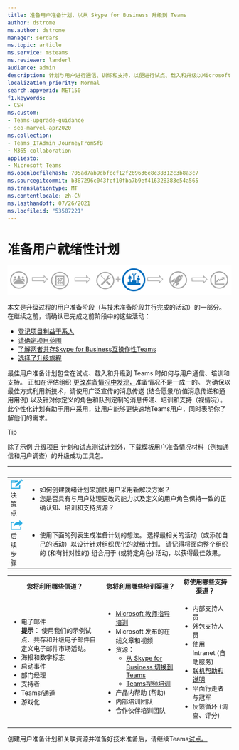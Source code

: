 ```yaml
---
title: 准备用户准备计划，以从 Skype for Business 升级到 Teams
author: dstrome
ms.author: dstrome
manager: serdars
ms.topic: article
ms.service: msteams
ms.reviewer: landerl
audience: admin
description: 计划与用户进行通信、训练和支持，以便进行试点、载入和升级以Microsoft Teams。
localization_priority: Normal
search.appverid: MET150
f1.keywords:
- CSH
ms.custom:
- Teams-upgrade-guidance
- seo-marvel-apr2020
ms.collection:
- Teams_ITAdmin_JourneyFromSfB
- M365-collaboration
appliesto:
- Microsoft Teams
ms.openlocfilehash: 705ad7ab9dbfccf12f269636e8c38312c3b8a3c7
ms.sourcegitcommit: b387296c043fcf10fba7b9ef416328383e54a565
ms.translationtype: MT
ms.contentlocale: zh-CN
ms.lasthandoff: 07/26/2021
ms.locfileid: "53587221"
---
```

# <a name="prepare-a-user-readiness-plan"></a>准备用户就绪性计划

![升级旅程的阶段，突出显示用户准备阶段](media/upgrade-banner-user-readiness.png "升级旅程的阶段，着重强调用户准备阶段")

本文是升级过程的用户准备阶段（与技术准备阶段并行完成的活动）的一部分。 在继续之前，请确认已完成之前阶段中的这些活动：

- [登记项目利益干系人](upgrade-enlist-stakeholders.md)
- [请确定项目范围](./upgrade-define-project-scope.md)
- [了解两者共存Skype for Business互操作性Teams](./teams-and-skypeforbusiness-coexistence-and-interoperability.md)
- [选择了升级旅程](upgrade-and-coexistence-of-skypeforbusiness-and-teams.md)

最佳用户准备计划包含在试点、载入和升级到 Teams 时如何与用户通信、培训和支持。 正如在评估组织 [更改准备情况中发现，](./upgrade-org-change-readiness.md)准备情况不是一成一的。 为确保以最佳方式利用新技术，请使用广泛宣传的消息传送 (结合愿景/价值消息传递和通用用例) 以及针对你定义的角色和队列定制的消息传递、培训和支持（视情况）。 此个性化计划有助于用户采用，让用户能够更快速地Teams用户，同时表明你了解他们的需求。

> [!Tip]
> 除了示例 [升级项目](https://aka.ms/UpgradeSuccessKit) 计划和试点测试计划外，下载模板用户准备情况材料（例如通信和用户调查）的升级成功工具包。

|&nbsp; |&nbsp; |
|---|---|
| ![描述决策点的图标](media/audio_conferencing_image7.png) <br/>决策点|<ul><li>如何创建就绪计划来加快用户采用新解决方案？</li><li>您是否具有与用户处理更改的能力以及定义的用户角色保持一致的正确认知、培训和支持资源？</li></ul> |
| ![描述后续步骤的图标](media/audio_conferencing_image9.png)<br/>后续步骤|<ul><li>使用下面的列表生成准备计划的想法。 选择最相关的活动（或添加自己的活动）以设计针对组织优化的就绪计划。 请记得将面向整个组织的 (和有针对性的) 组合用于 (或特定角色) 活动，以获得最佳效果。</li></ul>|

<div class="mx-tableFixed">
<table>
<tbody>
<tr><th>您将利用哪些信道？</th><th>您将利用哪些培训渠道？</th><th>将使用哪些支持渠道？</th></tr>
<tr><td><ul><li>电子邮件<br><strong>提示：</strong> 使用我们的示例试点、共存和升级电子邮件自定义电子邮件市场活动。</li><li>海报和数字标志</li><li>启动事件</li><li>部门经理</li><li>支持者</li><li>Teams/通道</li><li>游戏化</li></ul></td><td><ul><li><a href="/microsoftteams/instructor-led-training-teams-landing-page" data-raw-source="[Instructor-led training for Microsoft Teams](./instructor-led-training-teams-landing-page.yml)">Microsoft 教师指导培训</a></li><li>Microsoft 发布的在线文章和视频</li><li>资源：<ul><li><a href="https://support.office.com/article/Switch-to-Teams-from-Skype-for-Business-6295a0ae-4e8e-4bba-a100-64cc951cc964" data-raw-source="[Switch to Teams from Skype for Business](https://support.office.com/article/Switch-to-Teams-from-Skype-for-Business-6295a0ae-4e8e-4bba-a100-64cc951cc964)">从 Skype for Business 切换到 Teams</a></li><li><a href="https://support.office.com/article/microsoft-teams-video-training-4f108e54-240b-4351-8084-b1089f0d21d7?wt.mc_id=otc_home" data-raw-source="[Teams Video Training](https://support.office.com/article/microsoft-teams-video-training-4f108e54-240b-4351-8084-b1089f0d21d7?wt.mc_id=otc_home)">Teams视频培训</a></li></ul></li><li>产品内帮助 (帮助) </li><li>内部培训团队</li><li>合作伙伴培训团队</li></ul></td><td><ul><li>内部支持人员</li><li>外包支持人员</li><li>使用 Intranet (自助服务) </li><li><a href="https://support.office.com/teams" data-raw-source="[Online help and how-to](https://support.office.com/teams)">联机帮助和说明</a></li><li>平面行走者与冠军</li><li>反馈循环 (调查、评分) </li></ul></td></tr>
</tbody>
</table>
</div>

创建用户准备计划和关联资源并准备好技术准备后，请继续Teams[试点。](./pilot-essentials.md)